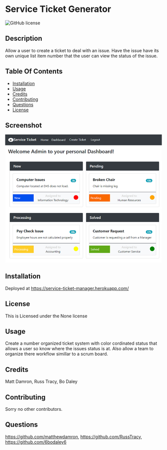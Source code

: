 # Service Ticket Generator
![GitHub license](https://img.shields.io/badge/license-None-blue.svg)
## Description
Allow a user to create a ticket to deal with an issue. Have the issue have its own unique list item number that the user can view the status of the issue.
## Table Of Contents
* [Installation](#installation)
* [Usage](#Usage)
* [Credits](#Credits)
* [Contributing](#Contributing)
* [Questions](#Questions)
* [License](#license)
## Screenshot
![alt text](./public/images/ScreenShot.jpg)
## Installation
Deployed at https://service-ticket-manager.herokuapp.com/
## License
This is Licensed under the None license
## Usage
Create a number organized ticket system with color cordinated status that allows a user so know where the issues status is at. Also allow a team to organize there workflow simillar to a scrum board.
## Credits
Matt Damron, Russ Tracy, Bo Daley
## Contributing
Sorry no other contributors.
## Questions
https://github.com/matthewdamron, https://github.com/RussTracy,
https://github.com/6bodaley6
